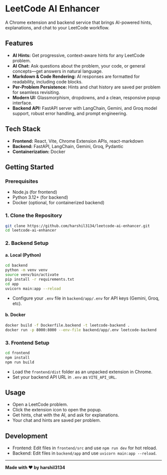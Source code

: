 # LeetCode AI Enhancer

A Chrome extension and backend service that brings AI-powered hints, explanations, and chat to your LeetCode workflow.

## Features
- **AI Hints:** Get progressive, context-aware hints for any LeetCode problem.
- **AI Chat:** Ask questions about the problem, your code, or general concepts—get answers in natural language.
- **Markdown & Code Rendering:** AI responses are formatted for readability, including code blocks.
- **Per-Problem Persistence:** Hints and chat history are saved per problem for seamless revisiting.
- **Modern UI:** Glassmorphism, dropdowns, and a clean, responsive popup interface.
- **Backend API:** FastAPI server with LangChain, Gemini, and Groq model support, robust error handling, and prompt engineering.

## Tech Stack
- **Frontend:** React, Vite, Chrome Extension APIs, react-markdown
- **Backend:** FastAPI, LangChain, Gemini, Groq, Pydantic
- **Containerization:** Docker

## Getting Started

### Prerequisites
- Node.js (for frontend)
- Python 3.12+ (for backend)
- Docker (optional, for containerized backend)

### 1. Clone the Repository
```sh
git clone https://github.com/harshil3134/leetcode-ai-enhancer.git
cd leetcode-ai-enhancer
```

### 2. Backend Setup
#### a. Local (Python)
```sh
cd backend
python -m venv venv
source venv/bin/activate
pip install -r requirements.txt
cd app
uvicorn main:app --reload
```
- Configure your `.env` file in `backend/app/.env` for API keys (Gemini, Groq, etc).

#### b. Docker
```sh
docker build -f Dockerfile.backend -t leetcode-backend .
docker run -p 8000:8000 --env-file backend/app/.env leetcode-backend
```

### 3. Frontend Setup
```sh
cd frontend
npm install
npm run build
```
- Load the `frontend/dist` folder as an unpacked extension in Chrome.
- Set your backend API URL in `.env` as `VITE_API_URL`.

## Usage
- Open a LeetCode problem.
- Click the extension icon to open the popup.
- Get hints, chat with the AI, and ask for explanations.
- Your chat and hints are saved per problem.

## Development
- Frontend: Edit files in `frontend/src` and use `npm run dev` for hot reload.
- Backend: Edit files in `backend/app` and use `uvicorn main:app --reload`.

---
**Made with ❤️ by harshil3134**
